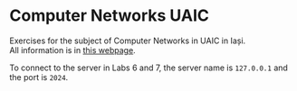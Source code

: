 # Computer Networks UAIC
Exercises for the subject of Computer Networks in UAIC in Iași.  
All information is in [this webpage](https://profs.info.uaic.ro/~eonica/rc/indexe.html).  

To connect to the server in Labs 6 and 7, the server name is ```127.0.0.1``` and the port is ```2024```.
